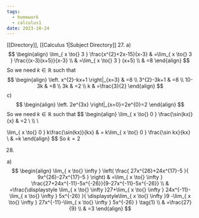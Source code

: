 ```yaml
---
tags:
  - homework
  - calculus1
date: 2023-10-24
---
```

[[Directory]], [[Calculus 1|Subject Directory]]
27. 
a)
$$
\begin{align}
 \lim_{ x \to{} 3 } \frac{x^{2}+2x-15}{x-3} & =\lim_{ x \to{} 3 } \frac{(x-3)(x+5)}{x-3}   \\
 & =\lim_{ x \to{} 3 } (x+5) \\
 & =8
 \end{align}
$$
So we need ${} k\in \mathbb{R} {}$ such that 
$$
\begin{align}
\left. x^{2}-kx+1 \right|_{x=3} & =8 \\
3^{2}-3k+1 & =8 \\
10-3k & =8 \\
3k & =2 \\
k & =\frac{3}{2}
\end{align}
$$
c)
$$
\begin{align}
\left. 2e^{3x} \right|_{x=0}=2e^{0}=2
\end{align}
$$
So we need ${} k \in \mathbb{R} {}$ such that
$$
\begin{align}
\lim_{ x \to{} 0 } \frac{\sin(kx)}{x} & =2 \\ \\\ \\

 \lim_{ x \to{} 0 } k\frac{\sin(kx)}{kx} & = k\lim_{ x \to{} 0 } \frac{\sin kx}{kx} \\
 & =k
\end{align}
$$
So ${} k=2 {}$

28. 
a) 
$$
\begin{align}
 \lim_{ x \to{} \infty } \left( \frac{ 27x^{26}+24x^{17}-5 }{ 9x^{26}-27x^{17}-5 } \right) & =\lim_{ x \to{} \infty } \frac{27+24x^{-11}-5x^{-26}}{9-27x^{-11}-5x^{-26}}   \\
 & =\frac{\displaystyle \lim_{ x \to{} \infty }27+\lim_{ x \to{} \infty } 24x^{-11}-\lim_{ x \to{} \infty } 5x^{-26}   }{ \displaystyle\lim_{ x \to{} \infty }9 -\lim_{ x \to{} \infty } 27x^{-11}-\lim_{ x \to{} \infty } 5x^{-26}  } \tag{1} \\
 & =\frac{27}{9} \\
 & =3
 \end{align}
$$
